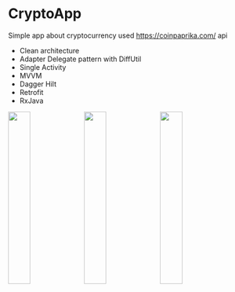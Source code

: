 # CryptoApp

Simple app about cryptocurrency used https://coinpaprika.com/ api

- Clean architecture
- Adapter Delegate pattern with DiffUtil
- Single Activity
- MVVM
- Dagger Hilt
- Retrofit
- RxJava

<p float="left">
  <img src="https://user-images.githubusercontent.com/44121396/206170064-b89c2463-0154-4dc9-8474-ab27e7b812b1.png" width="30%" /> 
  <img src="https://user-images.githubusercontent.com/44121396/206170094-88d659e6-a2e6-427a-a47f-4219717f3d91.png" width="30%" /> 
  <img src="https://user-images.githubusercontent.com/44121396/206170114-addc464c-af3b-4c6a-a38b-3131c13cb770.png" width="30%" /> 
</p>
